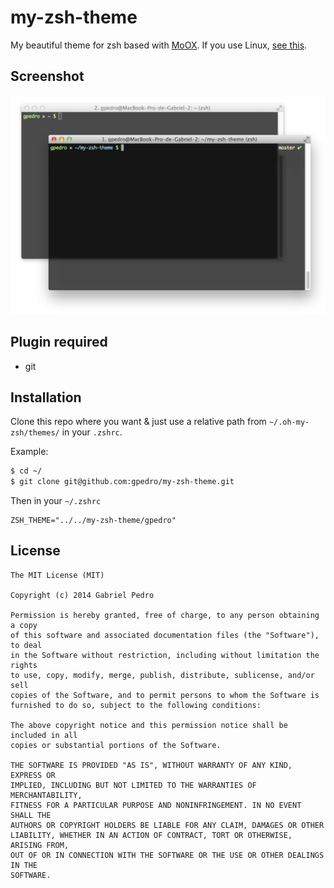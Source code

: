 # my-zsh-theme
My beautiful theme for zsh based with [MoOX](https://github.com/MoOx/oh-my-zsh-more-themes). If you use Linux, [see this](https://github.com/gpedro/MATE-iTerm-colors).

## Screenshot
![gpedro@my-zsh-theme](/screenshot.png)

## Plugin required

* git

## Installation
Clone this repo where you want & just use a relative path from `~/.oh-my-zsh/themes/` in your `.zshrc`.

Example: 

```bash
$ cd ~/
$ git clone git@github.com:gpedro/my-zsh-theme.git
```

Then in your `~/.zshrc`

```
ZSH_THEME="../../my-zsh-theme/gpedro"
```

## License
```
The MIT License (MIT)

Copyright (c) 2014 Gabriel Pedro

Permission is hereby granted, free of charge, to any person obtaining a copy
of this software and associated documentation files (the "Software"), to deal
in the Software without restriction, including without limitation the rights
to use, copy, modify, merge, publish, distribute, sublicense, and/or sell
copies of the Software, and to permit persons to whom the Software is
furnished to do so, subject to the following conditions:

The above copyright notice and this permission notice shall be included in all
copies or substantial portions of the Software.

THE SOFTWARE IS PROVIDED "AS IS", WITHOUT WARRANTY OF ANY KIND, EXPRESS OR
IMPLIED, INCLUDING BUT NOT LIMITED TO THE WARRANTIES OF MERCHANTABILITY,
FITNESS FOR A PARTICULAR PURPOSE AND NONINFRINGEMENT. IN NO EVENT SHALL THE
AUTHORS OR COPYRIGHT HOLDERS BE LIABLE FOR ANY CLAIM, DAMAGES OR OTHER
LIABILITY, WHETHER IN AN ACTION OF CONTRACT, TORT OR OTHERWISE, ARISING FROM,
OUT OF OR IN CONNECTION WITH THE SOFTWARE OR THE USE OR OTHER DEALINGS IN THE
SOFTWARE.
```

